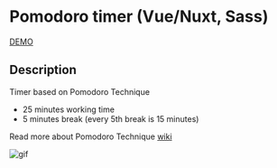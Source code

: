 # Pomodoro timer (Vue/Nuxt, Sass)

[DEMO](https://pomodoro-5c335b.netlify.app/)

## Description
Timer based on Pomodoro Technique 
- 25 minutes working time
- 5 minutes break (every 5th break is 15 minutes)

Read more about Pomodoro Technique [wiki](https://en.wikipedia.org/wiki/Pomodoro_Technique)

![gif](https://s7.gifyu.com/images/tomato2.gif)

